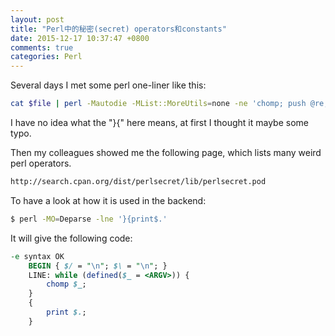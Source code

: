 ```yaml
---
layout: post
title: "Perl中的秘密(secret) operators和constants"
date: 2015-12-17 10:37:47 +0800
comments: true
categories: Perl
---
```

Several days I met some perl one-liner like this:

```sh
cat $file | perl -Mautodie -MList::MoreUtils=none -ne 'chomp; push @re, $_ }{ open $fh, $ENV{CF}; @s = <$fh>; foreach $s (@s) { print $s if none { $s =~ qr/$_/ } @re };'
```

I have no idea what the "}{" here means, at first I thought it maybe some typo.

Then my colleagues showed me the following page, which lists many weird perl operators.

```html
http://search.cpan.org/dist/perlsecret/lib/perlsecret.pod
```

To have a look at how it is used in the backend:

```sh
$ perl -MO=Deparse -lne '}{print$.'
```

It will give the following code:

```perl
-e syntax OK
    BEGIN { $/ = "\n"; $\ = "\n"; }
    LINE: while (defined($_ = <ARGV>)) {
        chomp $_;
    }
    {
        print $.;
    }
```